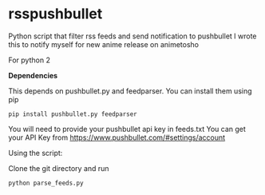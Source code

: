 rsspushbullet
============

Python script that filter rss feeds and send notification to pushbullet 
I wrote this to notify myself for new anime release on animetosho

For python 2

**Dependencies**

This depends on pushbullet.py and feedparser. 
You can install them using pip

```
pip install pushbullet.py feedparser
```

You will need to provide your pushbullet api key in feeds.txt
You can get your API Key from https://www.pushbullet.com/#settings/account

Using the script:

Clone the git directory and run
```
python parse_feeds.py
```
